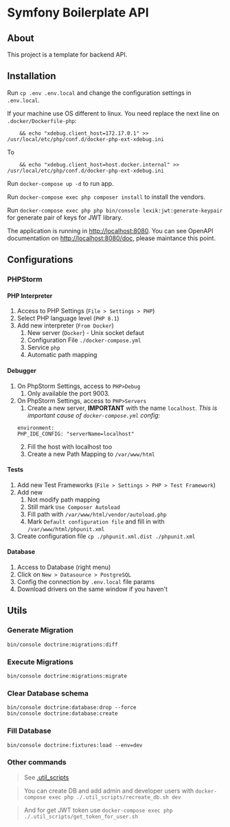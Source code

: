 # Symfony Boilerplate API

## About

This project is a template for backend API.

## Installation

Run `cp .env .env.local` and change the configuration settings in `.env.local`.

If your machine use OS different to linux. You need replace the next line on `.docker/Dockerfile-php`:

```shell
    && echo "xdebug.client_host=172.17.0.1" >> /usr/local/etc/php/conf.d/docker-php-ext-xdebug.ini
```

To

```shell
    && echo "xdebug.client_host=host.docker.internal" >> /usr/local/etc/php/conf.d/docker-php-ext-xdebug.ini
```

Run `docker-compose up -d` to run app.

Run `docker-compose exec php composer install` to install the vendors.

Run `docker-compose exec php php bin/console lexik:jwt:generate-keypair` for generate pair of keys for JWT library.

The application is running in [http://localhost:8080](http://localhost:8080). You can see OpenAPI documentation on [http://localhost:8080/doc](http://localhost:8080/doc), please maintance this point.


## Configurations

### PHPStorm

#### PHP Interpreter

1. Access to PHP Settings (`File > Settings > PHP`)
2. Select PHP language level (`PHP 8.1`)
3. Add new interpreter (`From Docker`)
   1. New server (`Docker`) - Unix socket defaut
   2. Configuration File `./docker-compose.yml`
   3. Service `php`
   4. Automatic path mapping

#### Debugger

1. On PhpStorm Settings, access to `PHP>Debug`
   1. Only available the port 9003.
2. On PhpStorm Settings, access to `PHP>Servers`
   1. Create a new server, **IMPORTANT** with the name `localhost`. *This is important cause of `docker-compose.yml` config:*
   ```
   environment:
   PHP_IDE_CONFIG: "serverName=localhost"
   ```
   2. Fill the host with localhost too
   3. Create a new Path Mapping to `/var/www/html`

#### Tests

1. Add new Test Frameworks (`File > Settings > PHP > Test Framework`)
2. Add new
   1. Not modify path mapping
   2. Still mark `Use Composer Autoload`
   3. Fill path with `/var/www/html/vendor/autoload.php`
   4. Mark `Default configuration file` and fill in with `/var/www/html/phpunit.xml`
3. Create configuration file `cp ./phpunit.xml.dist ./phpunit.xml`

#### Database

1. Access to Database (right menu)
2. Click on `New > Datasource > PostgreSQL`
3. Config the connection by `.env.local` file params
4. Download drivers on the same window if you haven't


## Utils

### Generate Migration

```shell
bin/console doctrine:migrations:diff
```

### Execute Migrations

```shell
bin/console doctrine:migrations:migrate
```

### Clear Database schema

```shell
bin/console doctrine:database:drop --force
bin/console doctrine:database:create
```

### Fill Database

```shell
bin/console doctrine:fixtures:load --env=dev
```

### Other commands
> See [.util_scripts](.util_scripts)

> You can create DB and add admin and developer users with `docker-compose exec php ./.util_scripts/recreate_db.sh dev`

> And for get JWT token use `docker-compose exec php ./.util_scripts/get_token_for_user.sh`
